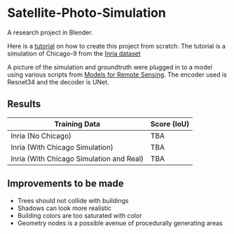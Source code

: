 # Satellite-Photo-Simulation
A research project in Blender. 

Here is a [tutorial](https://docs.google.com/document/d/1d491qWyg2AbIjXmX4eZGi1FXa6G3qNfWa6E2ae9TwUs/edit?usp=sharing) on how to create this project from scratch. The tutorial is a simulation of Chicago-9 from the [Inria dataset](https://project.inria.fr/aerialimagelabeling/)

A picture of the simulation and groundtruth were plugged in to a model using various scripts from [Models for Remote Sensing](https://github.com/bohaohuang/mrs). The encoder used is Resnet34 and the decoder is UNet.

## Results
| Training Data      | Score (IoU) |
| ----------- | ----------- |
| Inria (No Chicago)     | TBA     |
| Inria (With Chicago Simulation)   | TBA        |
| Inria (With Chicago Simulation and Real)   | TBA        |

## Improvements to be made
- Trees should not collide with buildings
- Shadows can look more realistic
- Building colors are too saturated with color
- Geometry nodes is a possible avenue of procedurally generating areas
